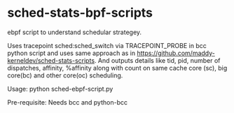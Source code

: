 # sched-stats-bpf-scripts


ebpf script to understand schedular strategey.

Uses tracepoint sched:sched_switch via TRACEPOINT_PROBE in bcc python script and
uses same approach as in https://github.com/maddy-kerneldev/sched-stats-scripts.
And outputs details like tid, pid, number of dispatches, affinity, %affinity along with
count on same cache core (sc), big core(bc) and other core(oc) scheduling. 

Usage:
python sched-ebpf-script.py

Pre-requisite:
Needs bcc and python-bcc
